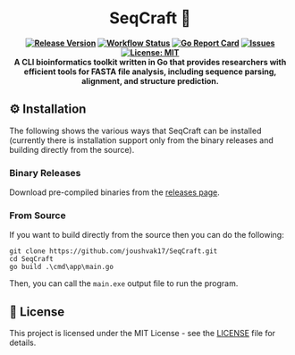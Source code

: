 <div align="center">
  <h1>SeqCraft 🧬</h1>
  <p align="center">
    <strong>
      <a href="https://github.com/joushvak17/SeqCraft/releases"><img src="https://img.shields.io/github/v/release/joushvak17/SeqCraft" alt="Release Version"></a>
      <a href="https://github.com/joushvak17/SeqCraft/actions"><img src="https://img.shields.io/github/actions/workflow/status/joushvak17/SeqCraft/test-and-lint.yml" alt="Workflow Status"></a>
      <a href="https://goreportcard.com/report/github.com/joushvak17/SeqCraft"><img src="https://goreportcard.com/badge/github.com/joushvak17/SeqCraft" alt="Go Report Card"></a>
      <a href="https://github.com/joushvak17/SeqCraft/issues"><img src="https://img.shields.io/github/issues/joushvak17/SeqCraft" alt="Issues"></a>
      <a href="LICENSE"><img src="https://img.shields.io/badge/license-MIT-blue.svg" alt="License: MIT"></a>
      <br>
      A CLI bioinformatics toolkit written in Go that provides researchers with efficient tools for FASTA file analysis, including sequence parsing, alignment, and structure prediction.
    </strong>
  </p>
</div>

## ⚙️ Installation
The following shows the various ways that SeqCraft can be installed (currently there is installation support only from the binary releases and building directly from the source).

### Binary Releases
Download pre-compiled binaries from the [releases page](https://github.com/joushvak17/SeqCraft/releases).

### From Source
If you want to build directly from the source then you can do the following:
```
git clone https://github.com/joushvak17/SeqCraft.git
cd SeqCraft
go build .\cmd\app\main.go
```
Then, you can call the `main.exe` output file to run the program.

## 📄	License
This project is licensed under the MIT License - see the [LICENSE](LICENSE) file for details.